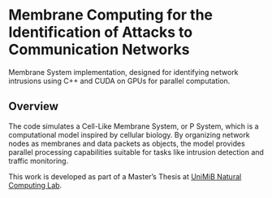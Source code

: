 # Membrane Computing for the Identification of Attacks to Communication Networks 
Membrane System implementation, designed for identifying network intrusions using C++ and CUDA on GPUs for parallel computation.

## Overview
The code simulates a Cell-Like Membrane System, or P System, which is a computational model inspired by cellular biology. By organizing network nodes as membranes and data packets as objects, the model provides parallel processing capabilities suitable for tasks like intrusion detection and traffic monitoring.

This work is developed as part of a Master’s Thesis at [UniMiB Natural Computing Lab](https://natcomplab.disco.unimib.it/).
